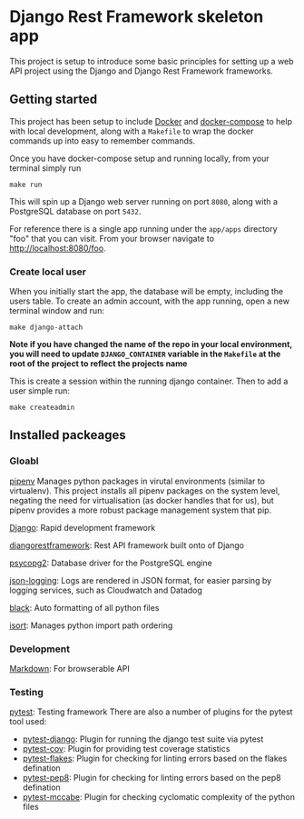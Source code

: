 # Django Rest Framework skeleton app

This project is setup to introduce some basic principles for setting up a web API project using the Django and Django Rest Framework frameworks.

## Getting started

This project has been setup to include [Docker](https://docs.docker.com/install/#server) and [docker-compose](https://docs.docker.com/compose/install/) to help with local development, along with a `Makefile` to wrap the docker commands up into easy to remember commands.

Once you have docker-compose setup and running locally, from your terminal simply run

    make run

This will spin up a Django web server running on port `8080`, along with a PostgreSQL database on port `5432`.

For reference there is a single app running under the `app/apps` directory "foo" that you can visit. From your browser navigate to [http://localhost:8080/foo](http://localhost:8080/foo).

### Create local user

When you initially start the app, the database will be empty, including the users table.
To create an admin account, with the app running, open a new terminal window and run:

    make django-attach

**Note if you have changed the name of the repo in your local environment, you will need to update `DJANGO_CONTAINER` variable in the `Makefile` at the root of the project to reflect the projects name**

This is create a session within the running django container. Then to add a user simple run:

    make createadmin

## Installed packeages

### Gloabl
[pipenv](https://docs.pipenv.org/en/latest/)
Manages python packages in virutal environments (similar to virtualenv).
This project installs all pipenv packages on the system level, negating the need for virtualisation (as docker handles that for us),
but pipenv provides a more robust package management system that pip.

[Django](https://docs.djangoproject.com): Rapid development framework

[djangorestframework](https://www.django-rest-framework.org): Rest API framework built onto of Django

[psycopg2](http://initd.org/psycopg/docs/): Database driver for the PostgreSQL engine

[json-logging](https://github.com/thangbn/json-logging-python): Logs are rendered in JSON format, for easier parsing by logging services, such as Cloudwatch and Datadog

[black](https://github.com/python/black): Auto formatting of all python files

[isort](https://readthedocs.org/projects/isort/): Manages python import path ordering

### Development
[Markdown](https://python-markdown.github.io/): For browserable API

### Testing
[pytest](https://docs.pytest.org/en/latest/): Testing framework
There are also a number of plugins for the pytest tool used:
* [pytest-django](https://pytest-django.readthedocs.io/en/latest/): Plugin for running the django test suite via pytest
* [pytest-cov](https://github.com/pytest-dev/pytest-cov): Plugin for providing test coverage statistics
* [pytest-flakes](https://github.com/fschulze/pytest-flakes): Plugin for checking for linting errors based on the flakes defination
* [pytest-pep8](https://bitbucket.org/pytest-dev/pytest-pep8): Plugin for checking for linting errors based on the pep8 defination
* [pytest-mccabe](https://github.com/The-Compiler/pytest-mccabe): Plugin for checking cyclomatic complexity of the python files
